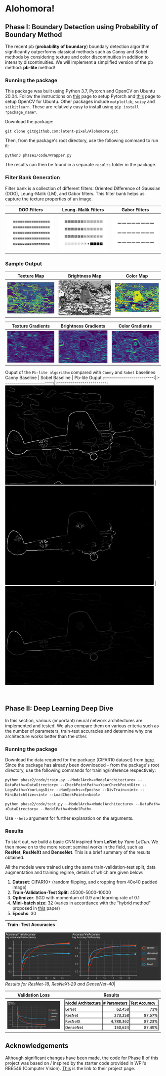 # Alohomora!

## Phase I: Boundary Detection using Probability of Boundary Method
The recent pb (**probability of boundary**) boundary detection algorithm significantly outperforms classical methods such as Canny and Sobel methods by considering texture and color discontinuities in addition to intensity discontinuities. We will implement a simplified version of the pb method: **pb-lite** method!

### Running the package
This package was built using Python 3.7, Pytorch and OpenCV on Ubuntu 20.04. Follow the instructions on [this](https://pytorch.org/get-started/locally/) page to setup Pytorch and [this](https://docs.opencv.org/3.4/d2/de6/tutorial_py_setup_in_ubuntu.html) page to setup OpenCV for Ubuntu. Other packages include `matplotlib`, `scipy` and `scikitlearn`. These are relatively easy to install using `pip install *package_name*`. 

Download the package:
```
git clone git@github.com:latent-pixel/Alohomora.git
```
Then, from the package's root directory, use the following command to run it:
```
python3 phase1/code/Wrapper.py
```
The results can then be found in a separate `results` folder in the package.

### Filter Bank Generation
Filter bank is a collection of different filters: Oriented Difference of Gaussian (DOG), Leung-Malik (LM), and Gabor filters. This filter bank helps us capture the texture properties of an image.

DOG Filters             |  Leung-Malik Filters             |  Gabor Filters
:-------------------------:|:-------------------------:|:-------------------------:
![](phase1/results/dog_fltrs.png)  |  ![](phase1/results/lm_fltrs.png)  |  ![](phase1/results/gabor_fltrs.png)

### Sample Output
Texture Map             |  Brightness Map             |  Color Map
:-------------------------:|:-------------------------:|:-------------------------:
![](phase1/results/1/image1_texton.png)  |  ![](phase1/results/1/image1_brightness.png)  |  ![](phase1/results/1/image1_color.png)

Texture Gradients              |  Brightness Gradients             |  Color Gradients
:-------------------------:|:-------------------------:|:-------------------------:
![](phase1/results/1/image1_texton_grad.png)  |  ![](phase1/results/1/image1_brightness_grad.png)  |  ![](phase1/results/1/image1_color_grad.png)

Ouput of the `Pb-lite algorithm` compared with `Canny` and `Sobel` baselines:
Canny Baseline              |  Sobel Baseline             |  Pb-lite Ouput
:-------------------------:|:-------------------------:|:-------------------------:
![](phase1/BSDS500/CannyBaseline/1.png)  |  ![](phase1/BSDS500/SobelBaseline/1.png)  |  ![](phase1/results/1/image1_pb_lite.png)

<br>

## Phase II: Deep Learning Deep Dive
In this section, various (important) neural network architectures are implemented and tested. We also compare them on various criteria such as the number of parameters, train-test accuracies and determine why one architecture works better than the other.

### Running the package
Download the data required for the package (CIFAR10 dataset) from [here]().
Since the package has already been downloaded - from the package's root directory, use the following commands for training/inference respectively:
```
python phase2/code/train.py --ModelArch=<ModelArchitecture> --DataPath=<DataDirectory> --CheckPointPath=<YourCheckPointDir> --LogsPath=<YourLogsDir> --NumEpochs=<Epochs> --DivTrain=<int> --MiniBatchSize=<int> --LoadCheckPoint=<bool>
``` 
```
python phase2/code/test.py --ModelArch=<ModelArchitecture> --DataPath=<DataDirectory> --ModelPath=<ModelPath>

```
Use `--help` argument for further explanation on the arguments.

### Results
To start out, we build a basic CNN inspired from **LeNet** by *Yann LeCun*. We then move on to the more recent seminal works in the field, such as **ResNet**, **ResNeXt** and **DenseNet**. This is a brief summary of the results obtained.

All the models were trained using the same train-validation-test split, data augmentation and training regime, details of which are given below:

1. **Dataset**:  CIFAR10+ (random flipping, and cropping from 40x40 padded image)
2. **Train-Validation-Test Split**: 45000-5000-10000
3. **Optimizer**: SGD with momentum of 0.9 and learning rate of 0.1
4. **Mini-batch size**: 32 (varies in accordance with the "hybrid method" proposed in [this](https://arxiv.org/pdf/1711.00489.pdf) paper)
5. **Epochs**: 30


Train-Test Accuracies |                  
:-------------------------:|
![](phase2/results/final_results_accuracy.png)
*Results for ResNet-18, ResNeXt-29 and DenseNet-40*|

Validation Loss             |  Results
:-------------------------:|:-------------------------:|
![](phase2/results/final_results_loss.png) | ![](phase2/results/final_results.png)


## Acknowledgements

Although significant changes have been made, the code for Phase II of this project was based on / inspired by the starter code provided in WPI's RBE549 (Computer Vision). [This](https://rbe549.github.io/spring2023/hw/hw0/) is the link to their project page.

